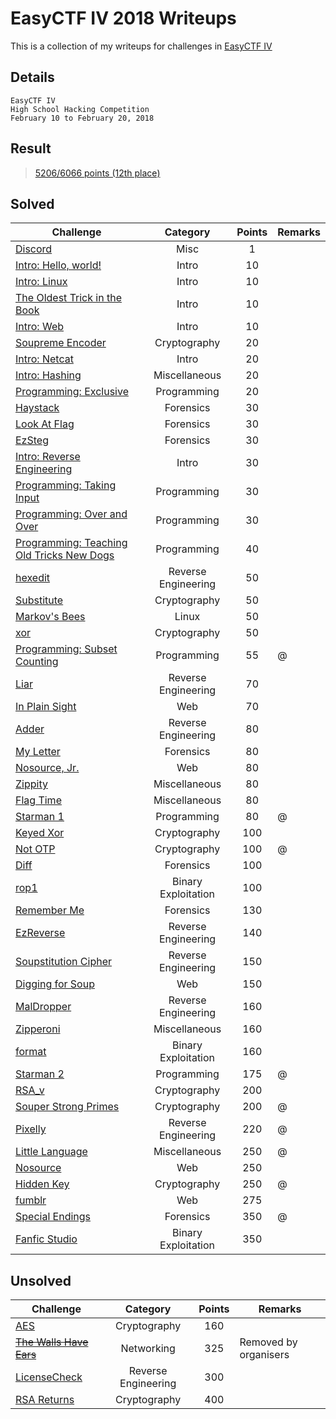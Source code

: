 # EasyCTF IV 2018 Writeups

This is a collection of my writeups for challenges in [EasyCTF IV](https://www.easyctf.com/)

## Details
	EasyCTF IV
	High School Hacking Competition
	February 10 to February 20, 2018

## Result

> [5206/6066 points (12th place)](scoreboard.png)

## Solved
Challenge | Category | Points | Remarks
----------|:--------:|:------:| -------
[Discord](./Solved/Discord) | Misc | 1 | 
[Intro: Hello, world!](./Solved/Intro__Hello__world) | Intro | 10 | 
[Intro: Linux](./Solved/Intro__Linux) | Intro | 10 | 
[The Oldest Trick in the Book](./Solved/The_Oldest_Trick_in_the_Book) | Intro | 10 | 
[Intro: Web](./Solved/Intro__Web) | Intro | 10 | 
[Soupreme Encoder](./Solved/Soupreme_Encoder) | Cryptography | 20 | 
[Intro: Netcat](./Solved/Intro__Netcat) | Intro | 20 | 
[Intro: Hashing](./Solved/Intro__Hashing) | Miscellaneous | 20 | 
[Programming: Exclusive](./Solved/Programming__Exclusive) | Programming | 20 | 
[Haystack](./Solved/Haystack) | Forensics | 30 | 
[Look At Flag](./Solved/Look_At_Flag) | Forensics | 30 | 
[EzSteg](./Solved/EzSteg) | Forensics | 30 | 
[Intro: Reverse Engineering](./Solved/Intro__Reverse_Engineering) | Intro | 30 | 
[Programming: Taking Input](./Solved/Programming__Taking_Input) | Programming | 30 | 
[Programming: Over and Over](./Solved/Programming__Over_and_Over) | Programming | 30 | 
[Programming: Teaching Old Tricks New Dogs](./Solved/Programming__Teaching_Old_Tricks_New_Dogs) | Programming | 40 | 
[hexedit](./Solved/hexedit) | Reverse Engineering | 50 | 
[Substitute](./Solved/Substitute) | Cryptography | 50 | 
[Markov's Bees](./Solved/Markov_s_Bees) | Linux | 50 | 
[xor](./Solved/xor) | Cryptography | 50 | 
[Programming: Subset Counting](./Solved/Programming__Subset_Counting) | Programming | 55 | @
[Liar](./Solved/Liar) | Reverse Engineering | 70 | 
[In Plain Sight](./Solved/In_Plain_Sight) | Web | 70 | 
[Adder](./Solved/Adder) | Reverse Engineering | 80 | 
[My Letter](./Solved/My_Letter) | Forensics | 80 | 
[Nosource, Jr.](./Solved/Nosource__Jr) | Web | 80 | 
[Zippity](./Solved/Zippity) | Miscellaneous | 80 | 
[Flag Time](./Solved/Flag_Time) | Miscellaneous | 80 | 
[Starman 1](./Solved/Starman_1) | Programming | 80 | @
[Keyed Xor](./Solved/Keyed_Xor) | Cryptography | 100 | 
[Not OTP](./Solved/Not_OTP) | Cryptography | 100 | @
[Diff](./Solved/Diff) | Forensics | 100 | 
[rop1](./Solved/rop1) | Binary Exploitation | 100 | 
[Remember Me](./Solved/Remember_Me) | Forensics | 130 | 
[EzReverse](./Solved/EzReverse) | Reverse Engineering | 140 | 
[Soupstitution Cipher](./Solved/Soupstitution_Cipher) | Reverse Engineering | 150 | 
[Digging for Soup](./Solved/Digging_for_Soup) | Web | 150 | 
[MalDropper](./Solved/MalDropper) | Reverse Engineering | 160 | 
[Zipperoni](./Solved/Zipperoni) | Miscellaneous | 160 | 
[format](./Solved/format) | Binary Exploitation | 160 | 
[Starman 2](./Solved/Starman_2) | Programming | 175 | @
[RSA_v](./Solved/RSA_v) | Cryptography | 200 | 
[Souper Strong Primes](./Solved/Souper_Strong_Primes) | Cryptography | 200 | @
[Pixelly](./Solved/Pixelly) | Reverse Engineering | 220 | @
[Little Language](./Solved/Little_Language) | Miscellaneous | 250 | @
[Nosource](./Solved/Nosource) | Web | 250 | 
[Hidden Key](./Solved/Hidden_Key) | Cryptography | 250 | @
[fumblr](./Solved/fumblr) | Web | 275 | 
[Special Endings](./Solved/Special_Endings) | Forensics | 350 | @
[Fanfic Studio](./Solved/Fanfic_Studio) | Binary Exploitation | 350 | 



## Unsolved
Challenge | Category | Points | Remarks
----------|:--------:|:------:| -------
[AES](./Unsolved/AES) | Cryptography | 160 | 
<strike>[The Walls Have Ears](./Unsolved/The_Walls_Have_Ears)</strike> | Networking | 325 | Removed by organisers
[LicenseCheck](./Unsolved/LicenseCheck) | Reverse Engineering | 300 | 
[RSA Returns](./Unsolved/RSA_Returns) | Cryptography | 400 | 


